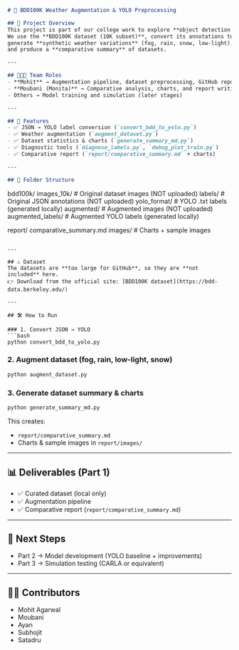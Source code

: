 ```markdown
# 🚗 BDD100K Weather Augmentation & YOLO Preprocessing

## 📌 Project Overview
This project is part of our college work to explore **object detection in adverse weather**.  
We use the **BDD100K dataset (10K subset)**, convert its annotations to **YOLO format**,  
generate **synthetic weather variations** (fog, rain, snow, low-light),  
and produce a **comparative summary** of datasets.

---

## 👨‍👩‍👧 Team Roles
- **Mohit** → Augmentation pipeline, dataset preprocessing, GitHub repo  
- **Moubani (Monita)** → Comparative analysis, charts, and report writing  
- Others → Model training and simulation (later stages)

---

## 🚀 Features
- ✅ JSON → YOLO label conversion (`convert_bdd_to_yolo.py`)  
- ✅ Weather augmentation (`augment_dataset.py`)  
- ✅ Dataset statistics & charts (`generate_summary_md.py`)  
- ✅ Diagnostic tools (`diagnose_labels.py`, `debug_plot_train.py`)  
- ✅ Comparative report (`report/comparative_summary.md` + charts)  

---

## 📂 Folder Structure
```

bdd100k/
images\_10k/          # Original dataset images (NOT uploaded)
labels/              # Original JSON annotations (NOT uploaded)
yolo\_format/         # YOLO .txt labels (generated locally)
augmented/           # Augmented images (NOT uploaded)
augmented\_labels/    # Augmented YOLO labels (generated locally)

report/
comparative\_summary.md
images/              # Charts + sample images

````

---

## ⚠️ Dataset
The datasets are **too large for GitHub**, so they are **not included** here.  
👉 Download from the official site: [BDD100K dataset](https://bdd-data.berkeley.edu/)

---

## 🛠️ How to Run

### 1. Convert JSON → YOLO
```bash
python convert_bdd_to_yolo.py
````

### 2. Augment dataset (fog, rain, low-light, snow)

```bash
python augment_dataset.py
```

### 3. Generate dataset summary & charts

```bash
python generate_summary_md.py
```

This creates:

* `report/comparative_summary.md`
* Charts & sample images in `report/images/`

---

## 📊 Deliverables (Part 1)

* ✅ Curated dataset (local only)
* ✅ Augmentation pipeline
* ✅ Comparative report (`report/comparative_summary.md`)

---

## 📌 Next Steps

* Part 2 → Model development (YOLO baseline + improvements)
* Part 3 → Simulation testing (CARLA or equivalent)

---

## 👨‍💻 Contributors

* Mohit Agarwal
* Moubani
* Ayan
* Subhojit
* Satadru

```


